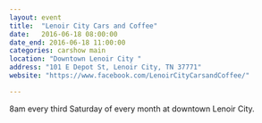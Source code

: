 ```yaml
---
layout: event
title:  "Lenoir City Cars and Coffee"
date:   2016-06-18 08:00:00
date_end: 2016-06-18 11:00:00
categories: carshow main
location: "Downtown Lenoir City "
address: "101 E Depot St, Lenoir City, TN 37771"
website: "https://www.facebook.com/LenoirCityCarsandCoffee/"

---
```


8am every third Saturday of every month at downtown Lenoir City.
